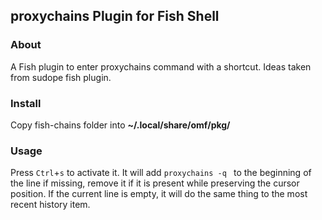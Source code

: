 ## proxychains Plugin for Fish Shell

### About

A Fish plugin to enter proxychains command with a shortcut. Ideas taken from sudope fish plugin.

### Install

Copy fish-chains folder into **~/.local/share/omf/pkg/**

### Usage

Press `Ctrl`+`s` to activate it.
It will add `proxychains -q ` to the beginning of the line if missing, remove it if it is present while preserving the cursor position.
If the current line is empty, it will do the same thing to the most recent history item.
